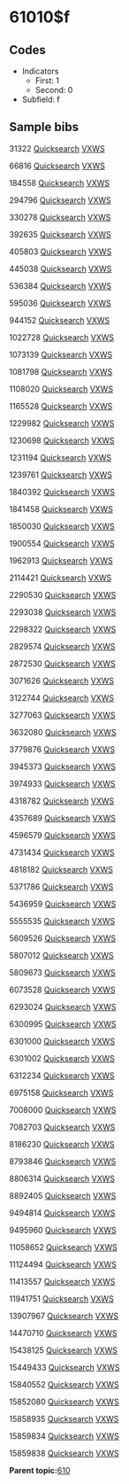 # 61010$f

## Codes

-   Indicators
    -   First: 1
    -   Second: 0
-   Subfield: f

## Sample bibs

31322 [Quicksearch](https://search.library.yale.edu/catalog/31322) [VXWS](http://prodorbis.library.yale.edu:7014/vxws/GetHoldingsService?bibId=31322)

66816 [Quicksearch](https://search.library.yale.edu/catalog/66816) [VXWS](http://prodorbis.library.yale.edu:7014/vxws/GetHoldingsService?bibId=66816)

184558 [Quicksearch](https://search.library.yale.edu/catalog/184558) [VXWS](http://prodorbis.library.yale.edu:7014/vxws/GetHoldingsService?bibId=184558)

294796 [Quicksearch](https://search.library.yale.edu/catalog/294796) [VXWS](http://prodorbis.library.yale.edu:7014/vxws/GetHoldingsService?bibId=294796)

330278 [Quicksearch](https://search.library.yale.edu/catalog/330278) [VXWS](http://prodorbis.library.yale.edu:7014/vxws/GetHoldingsService?bibId=330278)

392635 [Quicksearch](https://search.library.yale.edu/catalog/392635) [VXWS](http://prodorbis.library.yale.edu:7014/vxws/GetHoldingsService?bibId=392635)

405803 [Quicksearch](https://search.library.yale.edu/catalog/405803) [VXWS](http://prodorbis.library.yale.edu:7014/vxws/GetHoldingsService?bibId=405803)

445038 [Quicksearch](https://search.library.yale.edu/catalog/445038) [VXWS](http://prodorbis.library.yale.edu:7014/vxws/GetHoldingsService?bibId=445038)

536384 [Quicksearch](https://search.library.yale.edu/catalog/536384) [VXWS](http://prodorbis.library.yale.edu:7014/vxws/GetHoldingsService?bibId=536384)

595036 [Quicksearch](https://search.library.yale.edu/catalog/595036) [VXWS](http://prodorbis.library.yale.edu:7014/vxws/GetHoldingsService?bibId=595036)

944152 [Quicksearch](https://search.library.yale.edu/catalog/944152) [VXWS](http://prodorbis.library.yale.edu:7014/vxws/GetHoldingsService?bibId=944152)

1022728 [Quicksearch](https://search.library.yale.edu/catalog/1022728) [VXWS](http://prodorbis.library.yale.edu:7014/vxws/GetHoldingsService?bibId=1022728)

1073139 [Quicksearch](https://search.library.yale.edu/catalog/1073139) [VXWS](http://prodorbis.library.yale.edu:7014/vxws/GetHoldingsService?bibId=1073139)

1081798 [Quicksearch](https://search.library.yale.edu/catalog/1081798) [VXWS](http://prodorbis.library.yale.edu:7014/vxws/GetHoldingsService?bibId=1081798)

1108020 [Quicksearch](https://search.library.yale.edu/catalog/1108020) [VXWS](http://prodorbis.library.yale.edu:7014/vxws/GetHoldingsService?bibId=1108020)

1165528 [Quicksearch](https://search.library.yale.edu/catalog/1165528) [VXWS](http://prodorbis.library.yale.edu:7014/vxws/GetHoldingsService?bibId=1165528)

1229982 [Quicksearch](https://search.library.yale.edu/catalog/1229982) [VXWS](http://prodorbis.library.yale.edu:7014/vxws/GetHoldingsService?bibId=1229982)

1230698 [Quicksearch](https://search.library.yale.edu/catalog/1230698) [VXWS](http://prodorbis.library.yale.edu:7014/vxws/GetHoldingsService?bibId=1230698)

1231194 [Quicksearch](https://search.library.yale.edu/catalog/1231194) [VXWS](http://prodorbis.library.yale.edu:7014/vxws/GetHoldingsService?bibId=1231194)

1239761 [Quicksearch](https://search.library.yale.edu/catalog/1239761) [VXWS](http://prodorbis.library.yale.edu:7014/vxws/GetHoldingsService?bibId=1239761)

1840392 [Quicksearch](https://search.library.yale.edu/catalog/1840392) [VXWS](http://prodorbis.library.yale.edu:7014/vxws/GetHoldingsService?bibId=1840392)

1841458 [Quicksearch](https://search.library.yale.edu/catalog/1841458) [VXWS](http://prodorbis.library.yale.edu:7014/vxws/GetHoldingsService?bibId=1841458)

1850030 [Quicksearch](https://search.library.yale.edu/catalog/1850030) [VXWS](http://prodorbis.library.yale.edu:7014/vxws/GetHoldingsService?bibId=1850030)

1900554 [Quicksearch](https://search.library.yale.edu/catalog/1900554) [VXWS](http://prodorbis.library.yale.edu:7014/vxws/GetHoldingsService?bibId=1900554)

1962913 [Quicksearch](https://search.library.yale.edu/catalog/1962913) [VXWS](http://prodorbis.library.yale.edu:7014/vxws/GetHoldingsService?bibId=1962913)

2114421 [Quicksearch](https://search.library.yale.edu/catalog/2114421) [VXWS](http://prodorbis.library.yale.edu:7014/vxws/GetHoldingsService?bibId=2114421)

2290530 [Quicksearch](https://search.library.yale.edu/catalog/2290530) [VXWS](http://prodorbis.library.yale.edu:7014/vxws/GetHoldingsService?bibId=2290530)

2293038 [Quicksearch](https://search.library.yale.edu/catalog/2293038) [VXWS](http://prodorbis.library.yale.edu:7014/vxws/GetHoldingsService?bibId=2293038)

2298322 [Quicksearch](https://search.library.yale.edu/catalog/2298322) [VXWS](http://prodorbis.library.yale.edu:7014/vxws/GetHoldingsService?bibId=2298322)

2829574 [Quicksearch](https://search.library.yale.edu/catalog/2829574) [VXWS](http://prodorbis.library.yale.edu:7014/vxws/GetHoldingsService?bibId=2829574)

2872530 [Quicksearch](https://search.library.yale.edu/catalog/2872530) [VXWS](http://prodorbis.library.yale.edu:7014/vxws/GetHoldingsService?bibId=2872530)

3071626 [Quicksearch](https://search.library.yale.edu/catalog/3071626) [VXWS](http://prodorbis.library.yale.edu:7014/vxws/GetHoldingsService?bibId=3071626)

3122744 [Quicksearch](https://search.library.yale.edu/catalog/3122744) [VXWS](http://prodorbis.library.yale.edu:7014/vxws/GetHoldingsService?bibId=3122744)

3277063 [Quicksearch](https://search.library.yale.edu/catalog/3277063) [VXWS](http://prodorbis.library.yale.edu:7014/vxws/GetHoldingsService?bibId=3277063)

3632080 [Quicksearch](https://search.library.yale.edu/catalog/3632080) [VXWS](http://prodorbis.library.yale.edu:7014/vxws/GetHoldingsService?bibId=3632080)

3779876 [Quicksearch](https://search.library.yale.edu/catalog/3779876) [VXWS](http://prodorbis.library.yale.edu:7014/vxws/GetHoldingsService?bibId=3779876)

3945373 [Quicksearch](https://search.library.yale.edu/catalog/3945373) [VXWS](http://prodorbis.library.yale.edu:7014/vxws/GetHoldingsService?bibId=3945373)

3974933 [Quicksearch](https://search.library.yale.edu/catalog/3974933) [VXWS](http://prodorbis.library.yale.edu:7014/vxws/GetHoldingsService?bibId=3974933)

4318782 [Quicksearch](https://search.library.yale.edu/catalog/4318782) [VXWS](http://prodorbis.library.yale.edu:7014/vxws/GetHoldingsService?bibId=4318782)

4357689 [Quicksearch](https://search.library.yale.edu/catalog/4357689) [VXWS](http://prodorbis.library.yale.edu:7014/vxws/GetHoldingsService?bibId=4357689)

4596579 [Quicksearch](https://search.library.yale.edu/catalog/4596579) [VXWS](http://prodorbis.library.yale.edu:7014/vxws/GetHoldingsService?bibId=4596579)

4731434 [Quicksearch](https://search.library.yale.edu/catalog/4731434) [VXWS](http://prodorbis.library.yale.edu:7014/vxws/GetHoldingsService?bibId=4731434)

4818182 [Quicksearch](https://search.library.yale.edu/catalog/4818182) [VXWS](http://prodorbis.library.yale.edu:7014/vxws/GetHoldingsService?bibId=4818182)

5371786 [Quicksearch](https://search.library.yale.edu/catalog/5371786) [VXWS](http://prodorbis.library.yale.edu:7014/vxws/GetHoldingsService?bibId=5371786)

5436959 [Quicksearch](https://search.library.yale.edu/catalog/5436959) [VXWS](http://prodorbis.library.yale.edu:7014/vxws/GetHoldingsService?bibId=5436959)

5555535 [Quicksearch](https://search.library.yale.edu/catalog/5555535) [VXWS](http://prodorbis.library.yale.edu:7014/vxws/GetHoldingsService?bibId=5555535)

5609526 [Quicksearch](https://search.library.yale.edu/catalog/5609526) [VXWS](http://prodorbis.library.yale.edu:7014/vxws/GetHoldingsService?bibId=5609526)

5807012 [Quicksearch](https://search.library.yale.edu/catalog/5807012) [VXWS](http://prodorbis.library.yale.edu:7014/vxws/GetHoldingsService?bibId=5807012)

5809673 [Quicksearch](https://search.library.yale.edu/catalog/5809673) [VXWS](http://prodorbis.library.yale.edu:7014/vxws/GetHoldingsService?bibId=5809673)

6073528 [Quicksearch](https://search.library.yale.edu/catalog/6073528) [VXWS](http://prodorbis.library.yale.edu:7014/vxws/GetHoldingsService?bibId=6073528)

6293024 [Quicksearch](https://search.library.yale.edu/catalog/6293024) [VXWS](http://prodorbis.library.yale.edu:7014/vxws/GetHoldingsService?bibId=6293024)

6300995 [Quicksearch](https://search.library.yale.edu/catalog/6300995) [VXWS](http://prodorbis.library.yale.edu:7014/vxws/GetHoldingsService?bibId=6300995)

6301000 [Quicksearch](https://search.library.yale.edu/catalog/6301000) [VXWS](http://prodorbis.library.yale.edu:7014/vxws/GetHoldingsService?bibId=6301000)

6301002 [Quicksearch](https://search.library.yale.edu/catalog/6301002) [VXWS](http://prodorbis.library.yale.edu:7014/vxws/GetHoldingsService?bibId=6301002)

6312234 [Quicksearch](https://search.library.yale.edu/catalog/6312234) [VXWS](http://prodorbis.library.yale.edu:7014/vxws/GetHoldingsService?bibId=6312234)

6975158 [Quicksearch](https://search.library.yale.edu/catalog/6975158) [VXWS](http://prodorbis.library.yale.edu:7014/vxws/GetHoldingsService?bibId=6975158)

7008000 [Quicksearch](https://search.library.yale.edu/catalog/7008000) [VXWS](http://prodorbis.library.yale.edu:7014/vxws/GetHoldingsService?bibId=7008000)

7082703 [Quicksearch](https://search.library.yale.edu/catalog/7082703) [VXWS](http://prodorbis.library.yale.edu:7014/vxws/GetHoldingsService?bibId=7082703)

8186230 [Quicksearch](https://search.library.yale.edu/catalog/8186230) [VXWS](http://prodorbis.library.yale.edu:7014/vxws/GetHoldingsService?bibId=8186230)

8793846 [Quicksearch](https://search.library.yale.edu/catalog/8793846) [VXWS](http://prodorbis.library.yale.edu:7014/vxws/GetHoldingsService?bibId=8793846)

8806314 [Quicksearch](https://search.library.yale.edu/catalog/8806314) [VXWS](http://prodorbis.library.yale.edu:7014/vxws/GetHoldingsService?bibId=8806314)

8892405 [Quicksearch](https://search.library.yale.edu/catalog/8892405) [VXWS](http://prodorbis.library.yale.edu:7014/vxws/GetHoldingsService?bibId=8892405)

9494814 [Quicksearch](https://search.library.yale.edu/catalog/9494814) [VXWS](http://prodorbis.library.yale.edu:7014/vxws/GetHoldingsService?bibId=9494814)

9495960 [Quicksearch](https://search.library.yale.edu/catalog/9495960) [VXWS](http://prodorbis.library.yale.edu:7014/vxws/GetHoldingsService?bibId=9495960)

11058652 [Quicksearch](https://search.library.yale.edu/catalog/11058652) [VXWS](http://prodorbis.library.yale.edu:7014/vxws/GetHoldingsService?bibId=11058652)

11124494 [Quicksearch](https://search.library.yale.edu/catalog/11124494) [VXWS](http://prodorbis.library.yale.edu:7014/vxws/GetHoldingsService?bibId=11124494)

11413557 [Quicksearch](https://search.library.yale.edu/catalog/11413557) [VXWS](http://prodorbis.library.yale.edu:7014/vxws/GetHoldingsService?bibId=11413557)

11941751 [Quicksearch](https://search.library.yale.edu/catalog/11941751) [VXWS](http://prodorbis.library.yale.edu:7014/vxws/GetHoldingsService?bibId=11941751)

13907967 [Quicksearch](https://search.library.yale.edu/catalog/13907967) [VXWS](http://prodorbis.library.yale.edu:7014/vxws/GetHoldingsService?bibId=13907967)

14470710 [Quicksearch](https://search.library.yale.edu/catalog/14470710) [VXWS](http://prodorbis.library.yale.edu:7014/vxws/GetHoldingsService?bibId=14470710)

15438125 [Quicksearch](https://search.library.yale.edu/catalog/15438125) [VXWS](http://prodorbis.library.yale.edu:7014/vxws/GetHoldingsService?bibId=15438125)

15449433 [Quicksearch](https://search.library.yale.edu/catalog/15449433) [VXWS](http://prodorbis.library.yale.edu:7014/vxws/GetHoldingsService?bibId=15449433)

15840552 [Quicksearch](https://search.library.yale.edu/catalog/15840552) [VXWS](http://prodorbis.library.yale.edu:7014/vxws/GetHoldingsService?bibId=15840552)

15852080 [Quicksearch](https://search.library.yale.edu/catalog/15852080) [VXWS](http://prodorbis.library.yale.edu:7014/vxws/GetHoldingsService?bibId=15852080)

15858935 [Quicksearch](https://search.library.yale.edu/catalog/15858935) [VXWS](http://prodorbis.library.yale.edu:7014/vxws/GetHoldingsService?bibId=15858935)

15859834 [Quicksearch](https://search.library.yale.edu/catalog/15859834) [VXWS](http://prodorbis.library.yale.edu:7014/vxws/GetHoldingsService?bibId=15859834)

15859838 [Quicksearch](https://search.library.yale.edu/catalog/15859838) [VXWS](http://prodorbis.library.yale.edu:7014/vxws/GetHoldingsService?bibId=15859838)

**Parent topic:**[610](../../tags/610/610.md)

